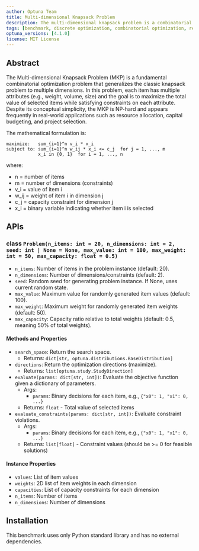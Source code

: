 ```yaml
---
author: Optuna Team
title: Multi-dimensional Knapsack Problem
description: The multi-dimensional knapsack problem is a combinatorial optimization problem that generalizes the classic knapsack problem to multiple dimensions.
tags: [benchmark, discrete optimization, combinatorial optimization, real world problem]
optuna_versions: [4.1.0]
license: MIT License
---
```


## Abstract

The Multi-dimensional Knapsack Problem (MKP) is a fundamental combinatorial optimization problem that generalizes the classic knapsack problem to multiple dimensions. In this problem, each item has multiple attributes (e.g., weight, volume, size) and the goal is to maximize the total value of selected items while satisfying constraints on each attribute. Despite its conceptual simplicity, the MKP is NP-hard and appears frequently in real-world applications such as resource allocation, capital budgeting, and project selection.

The mathematical formulation is:

```
maximize:   sum_{i=1}^n v_i * x_i
subject to: sum_{i=1}^n w_ij * x_i <= c_j  for j = 1, ..., m
            x_i in {0, 1}  for i = 1, ..., n
```

where:

- n = number of items
- m = number of dimensions (constraints)
- v_i = value of item i
- w_ij = weight of item i in dimension j
- c_j = capacity constraint for dimension j
- x_i = binary variable indicating whether item i is selected

## APIs

### class `Problem(n_items: int = 20, n_dimensions: int = 2, seed: int | None = None, max_value: int = 100, max_weight: int = 50, max_capacity: float = 0.5)`

- `n_items`: Number of items in the problem instance (default: 20).
- `n_dimensions`: Number of dimensions/constraints (default: 2).
- `seed`: Random seed for generating problem instance. If None, uses current random state.
- `max_value`: Maximum value for randomly generated item values (default: 100).
- `max_weight`: Maximum weight for randomly generated item weights (default: 50).
- `max_capacity`: Capacity ratio relative to total weights (default: 0.5, meaning 50% of total weights).

#### Methods and Properties

- `search_space`: Return the search space.
  - Returns: `dict[str, optuna.distributions.BaseDistribution]`
- `directions`: Return the optimization directions (maximize).
  - Returns: `list[optuna.study.StudyDirection]`
- `evaluate(params: dict[str, int])`: Evaluate the objective function given a dictionary of parameters.
  - Args:
    - `params`: Binary decisions for each item, e.g., `{"x0": 1, "x1": 0, ...}`
  - Returns: `float` - Total value of selected items
- `evaluate_constraints(params: dict[str, int])`: Evaluate constraint violations.
  - Args:
    - `params`: Binary decisions for each item, e.g., `{"x0": 1, "x1": 0, ...}`
  - Returns: `list[float]` - Constraint values (should be >= 0 for feasible solutions)

#### Instance Properties

- `values`: List of item values
- `weights`: 2D list of item weights in each dimension
- `capacities`: List of capacity constraints for each dimension
- `n_items`: Number of items
- `n_dimensions`: Number of dimensions

## Installation

This benchmark uses only Python standard library and has no external dependencies.
